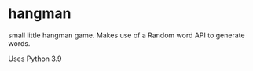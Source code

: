 # hangman
small little hangman game. Makes use of a Random word API to generate words.

Uses Python 3.9
